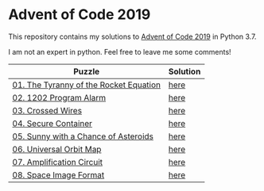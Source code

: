 Advent of Code 2019
========================

This repository contains my solutions to [Advent of Code 2019](https://adventofcode.com/2019) in Python 3.7.

I am not an expert in python. Feel free to leave me some comments!

|Puzzle|Solution|
|---|---|
|[01. The Tyranny of the Rocket Equation](https://adventofcode.com/2019/day/1)|[here](/day1.py)|
|[02. 1202 Program Alarm](https://adventofcode.com/2019/day/2)|[here](/day2.py)|
|[03. Crossed Wires](https://adventofcode.com/2019/day/3)|[here](/day3.py)|
|[04. Secure Container](https://adventofcode.com/2019/day/4)|[here](/day4.py)|
|[05. Sunny with a Chance of Asteroids](https://adventofcode.com/2019/day/5)|[here](/day5.py)|
|[06. Universal Orbit Map](https://adventofcode.com/2019/day/6)|[here](/day6.py)|
|[07. Amplification Circuit](https://adventofcode.com/2019/day/7)|[here](/day7.py)|
|[08. Space Image Format](https://adventofcode.com/2019/day/8)|[here](/day8.py)|
